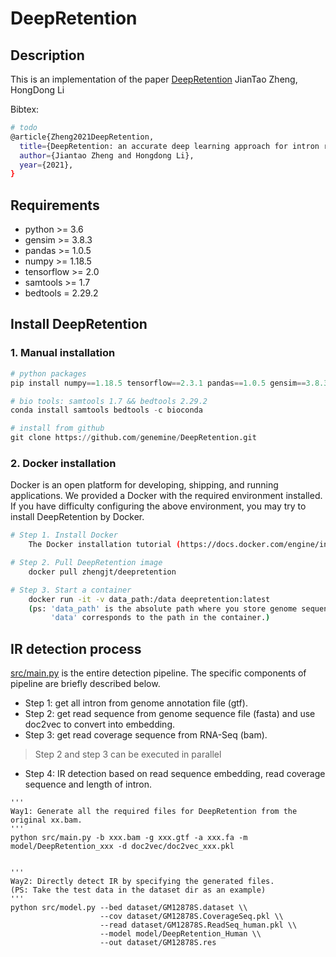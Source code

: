 # DeepRetention
## Description
This is an implementation of the paper [DeepRetention](http://xxx) JianTao Zheng, HongDong Li

Bibtex:
```sh
# todo
@article{Zheng2021DeepRetention,
  title={DeepRetention: an accurate deep learning approach for intron retention detection.},
  author={Jiantao Zheng and Hongdong Li},
  year={2021},
}
```
## Requirements
* python >= 3.6
* gensim >= 3.8.3
* pandas >= 1.0.5
* numpy >= 1.18.5
* tensorflow >= 2.0
* samtools >= 1.7
* bedtools = 2.29.2

## Install DeepRetention
### 1. Manual installation
```python
# python packages
pip install numpy==1.18.5 tensorflow==2.3.1 pandas==1.0.5 gensim==3.8.3

# bio tools: samtools 1.7 && bedtools 2.29.2
conda install samtools bedtools -c bioconda

# install from github
git clone https://github.com/genemine/DeepRetention.git
```

### 2. Docker installation
Docker is an open platform for developing, shipping, and running applications. We provided a Docker with the required environment installed. If you have difficulty configuring the above environment, you may try to install DeepRetention by Docker.
```sh
# Step 1. Install Docker
    The Docker installation tutorial (https://docs.docker.com/engine/install/ubuntu/) is quite detailed, so we are not going to describe.

# Step 2. Pull DeepRetention image
    docker pull zhengjt/deepretention

# Step 3. Start a container
    docker run -it -v data_path:/data deepretention:latest
    (ps: 'data_path' is the absolute path where you store genome sequence and gtf files.
         'data' corresponds to the path in the container.)
```


## IR detection process
[src/main.py](https://github.com/zhengjiantao/DeepRetention/blob/main/src/main.py) is the entire detection pipeline. 
The specific components of pipeline are briefly described below.
* Step 1: get all intron from genome annotation file (gtf).
* Step 2: get read sequence from genome sequence file (fasta) and use doc2vec to convert into embedding.
* Step 3: get read coverage sequence from RNA-Seq (bam).
>Step 2 and step 3 can be executed in parallel
* Step 4: IR detection based on read sequence embedding, read coverage sequence and length of intron.

```
'''
Way1: Generate all the required files for DeepRetention from the original xx.bam.
'''
python src/main.py -b xxx.bam -g xxx.gtf -a xxx.fa -m model/DeepRetention_xxx -d doc2vec/doc2vec_xxx.pkl


'''
Way2: Directly detect IR by specifying the generated files.
(PS: Take the test data in the dataset dir as an example)
'''
python src/model.py --bed dataset/GM12878S.dataset \\
                    --cov dataset/GM12878S.CoverageSeq.pkl \\
                    --read dataset/GM12878S.ReadSeq_human.pkl \\
                    --model model/DeepRetention_Human \\
                    --out dataset/GM12878S.res
```
